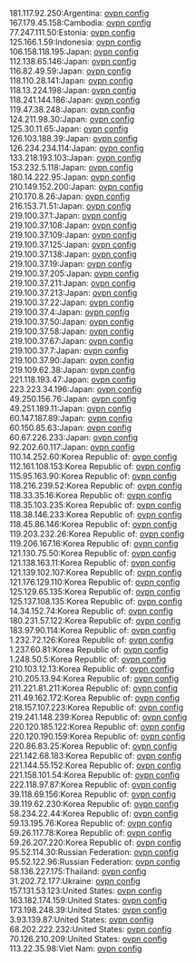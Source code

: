 181.117.92.250:Argentina: [ovpn config](vpn/181_117_92_250.ovpn)  
167.179.45.158:Cambodia: [ovpn config](vpn/167_179_45_158.ovpn)  
77.247.111.50:Estonia: [ovpn config](vpn/77_247_111_50.ovpn)  
125.166.1.59:Indonesia: [ovpn config](vpn/125_166_1_59.ovpn)  
106.158.118.195:Japan: [ovpn config](vpn/106_158_118_195.ovpn)  
112.138.65.146:Japan: [ovpn config](vpn/112_138_65_146.ovpn)  
116.82.49.59:Japan: [ovpn config](vpn/116_82_49_59.ovpn)  
118.110.28.141:Japan: [ovpn config](vpn/118_110_28_141.ovpn)  
118.13.224.198:Japan: [ovpn config](vpn/118_13_224_198.ovpn)  
118.241.144.186:Japan: [ovpn config](vpn/118_241_144_186.ovpn)  
119.47.38.248:Japan: [ovpn config](vpn/119_47_38_248.ovpn)  
124.211.98.30:Japan: [ovpn config](vpn/124_211_98_30.ovpn)  
125.30.11.65:Japan: [ovpn config](vpn/125_30_11_65.ovpn)  
126.103.188.39:Japan: [ovpn config](vpn/126_103_188_39.ovpn)  
126.234.234.114:Japan: [ovpn config](vpn/126_234_234_114.ovpn)  
133.218.193.103:Japan: [ovpn config](vpn/133_218_193_103.ovpn)  
153.232.5.118:Japan: [ovpn config](vpn/153_232_5_118.ovpn)  
180.14.222.95:Japan: [ovpn config](vpn/180_14_222_95.ovpn)  
210.149.152.200:Japan: [ovpn config](vpn/210_149_152_200.ovpn)  
210.170.8.26:Japan: [ovpn config](vpn/210_170_8_26.ovpn)  
216.153.71.51:Japan: [ovpn config](vpn/216_153_71_51.ovpn)  
219.100.37.1:Japan: [ovpn config](vpn/219_100_37_1.ovpn)  
219.100.37.108:Japan: [ovpn config](vpn/219_100_37_108.ovpn)  
219.100.37.109:Japan: [ovpn config](vpn/219_100_37_109.ovpn)  
219.100.37.125:Japan: [ovpn config](vpn/219_100_37_125.ovpn)  
219.100.37.138:Japan: [ovpn config](vpn/219_100_37_138.ovpn)  
219.100.37.19:Japan: [ovpn config](vpn/219_100_37_19.ovpn)  
219.100.37.205:Japan: [ovpn config](vpn/219_100_37_205.ovpn)  
219.100.37.211:Japan: [ovpn config](vpn/219_100_37_211.ovpn)  
219.100.37.213:Japan: [ovpn config](vpn/219_100_37_213.ovpn)  
219.100.37.22:Japan: [ovpn config](vpn/219_100_37_22.ovpn)  
219.100.37.4:Japan: [ovpn config](vpn/219_100_37_4.ovpn)  
219.100.37.50:Japan: [ovpn config](vpn/219_100_37_50.ovpn)  
219.100.37.58:Japan: [ovpn config](vpn/219_100_37_58.ovpn)  
219.100.37.67:Japan: [ovpn config](vpn/219_100_37_67.ovpn)  
219.100.37.7:Japan: [ovpn config](vpn/219_100_37_7.ovpn)  
219.100.37.90:Japan: [ovpn config](vpn/219_100_37_90.ovpn)  
219.109.62.38:Japan: [ovpn config](vpn/219_109_62_38.ovpn)  
221.118.193.47:Japan: [ovpn config](vpn/221_118_193_47.ovpn)  
223.223.34.196:Japan: [ovpn config](vpn/223_223_34_196.ovpn)  
49.250.156.76:Japan: [ovpn config](vpn/49_250_156_76.ovpn)  
49.251.189.11:Japan: [ovpn config](vpn/49_251_189_11.ovpn)  
60.147.187.89:Japan: [ovpn config](vpn/60_147_187_89.ovpn)  
60.150.85.63:Japan: [ovpn config](vpn/60_150_85_63.ovpn)  
60.67.226.233:Japan: [ovpn config](vpn/60_67_226_233.ovpn)  
92.202.60.117:Japan: [ovpn config](vpn/92_202_60_117.ovpn)  
110.14.252.60:Korea Republic of: [ovpn config](vpn/110_14_252_60.ovpn)  
112.161.108.153:Korea Republic of: [ovpn config](vpn/112_161_108_153.ovpn)  
115.95.163.90:Korea Republic of: [ovpn config](vpn/115_95_163_90.ovpn)  
118.216.239.52:Korea Republic of: [ovpn config](vpn/118_216_239_52.ovpn)  
118.33.35.16:Korea Republic of: [ovpn config](vpn/118_33_35_16.ovpn)  
118.35.103.235:Korea Republic of: [ovpn config](vpn/118_35_103_235.ovpn)  
118.38.146.233:Korea Republic of: [ovpn config](vpn/118_38_146_233.ovpn)  
118.45.86.146:Korea Republic of: [ovpn config](vpn/118_45_86_146.ovpn)  
119.203.232.26:Korea Republic of: [ovpn config](vpn/119_203_232_26.ovpn)  
119.206.167.16:Korea Republic of: [ovpn config](vpn/119_206_167_16.ovpn)  
121.130.75.50:Korea Republic of: [ovpn config](vpn/121_130_75_50.ovpn)  
121.138.163.11:Korea Republic of: [ovpn config](vpn/121_138_163_11.ovpn)  
121.139.102.107:Korea Republic of: [ovpn config](vpn/121_139_102_107.ovpn)  
121.176.129.110:Korea Republic of: [ovpn config](vpn/121_176_129_110.ovpn)  
125.129.65.135:Korea Republic of: [ovpn config](vpn/125_129_65_135.ovpn)  
125.137.108.135:Korea Republic of: [ovpn config](vpn/125_137_108_135.ovpn)  
14.34.152.74:Korea Republic of: [ovpn config](vpn/14_34_152_74.ovpn)  
180.231.57.122:Korea Republic of: [ovpn config](vpn/180_231_57_122.ovpn)  
183.97.90.114:Korea Republic of: [ovpn config](vpn/183_97_90_114.ovpn)  
1.232.72.126:Korea Republic of: [ovpn config](vpn/1_232_72_126.ovpn)  
1.237.60.81:Korea Republic of: [ovpn config](vpn/1_237_60_81.ovpn)  
1.248.50.5:Korea Republic of: [ovpn config](vpn/1_248_50_5.ovpn)  
210.103.12.13:Korea Republic of: [ovpn config](vpn/210_103_12_13.ovpn)  
210.205.13.94:Korea Republic of: [ovpn config](vpn/210_205_13_94.ovpn)  
211.221.81.211:Korea Republic of: [ovpn config](vpn/211_221_81_211.ovpn)  
211.49.162.172:Korea Republic of: [ovpn config](vpn/211_49_162_172.ovpn)  
218.157.107.223:Korea Republic of: [ovpn config](vpn/218_157_107_223.ovpn)  
219.241.148.239:Korea Republic of: [ovpn config](vpn/219_241_148_239.ovpn)  
220.120.185.122:Korea Republic of: [ovpn config](vpn/220_120_185_122.ovpn)  
220.120.190.159:Korea Republic of: [ovpn config](vpn/220_120_190_159.ovpn)  
220.86.83.25:Korea Republic of: [ovpn config](vpn/220_86_83_25.ovpn)  
221.142.68.183:Korea Republic of: [ovpn config](vpn/221_142_68_183.ovpn)  
221.144.55.152:Korea Republic of: [ovpn config](vpn/221_144_55_152.ovpn)  
221.158.101.54:Korea Republic of: [ovpn config](vpn/221_158_101_54.ovpn)  
222.118.97.87:Korea Republic of: [ovpn config](vpn/222_118_97_87.ovpn)  
39.118.69.156:Korea Republic of: [ovpn config](vpn/39_118_69_156.ovpn)  
39.119.62.230:Korea Republic of: [ovpn config](vpn/39_119_62_230.ovpn)  
58.234.22.44:Korea Republic of: [ovpn config](vpn/58_234_22_44.ovpn)  
59.13.195.76:Korea Republic of: [ovpn config](vpn/59_13_195_76.ovpn)  
59.26.117.78:Korea Republic of: [ovpn config](vpn/59_26_117_78.ovpn)  
59.26.207.220:Korea Republic of: [ovpn config](vpn/59_26_207_220.ovpn)  
95.52.114.30:Russian Federation: [ovpn config](vpn/95_52_114_30.ovpn)  
95.52.122.96:Russian Federation: [ovpn config](vpn/95_52_122_96.ovpn)  
58.136.227.175:Thailand: [ovpn config](vpn/58_136_227_175.ovpn)  
31.202.72.177:Ukraine: [ovpn config](vpn/31_202_72_177.ovpn)  
157.131.53.123:United States: [ovpn config](vpn/157_131_53_123.ovpn)  
163.182.174.159:United States: [ovpn config](vpn/163_182_174_159.ovpn)  
173.198.248.39:United States: [ovpn config](vpn/173_198_248_39.ovpn)  
3.93.139.87:United States: [ovpn config](vpn/3_93_139_87.ovpn)  
68.202.222.232:United States: [ovpn config](vpn/68_202_222_232.ovpn)  
70.126.210.209:United States: [ovpn config](vpn/70_126_210_209.ovpn)  
113.22.35.98:Viet Nam: [ovpn config](vpn/113_22_35_98.ovpn)  

